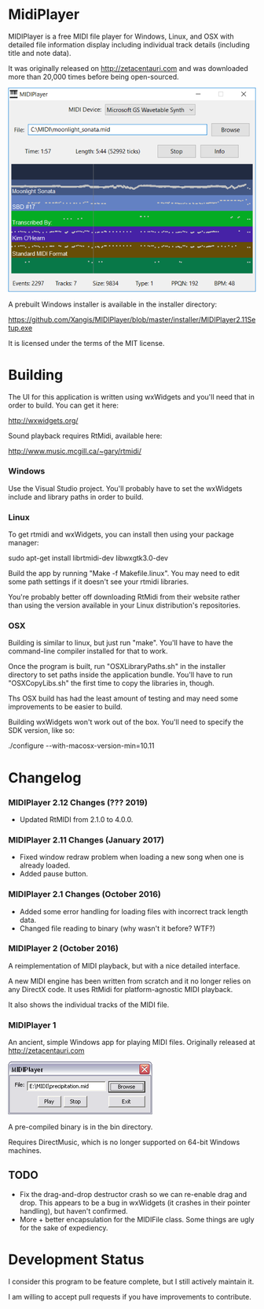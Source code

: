 # MidiPlayer

MIDIPlayer is a free MIDI file player for Windows, Linux, and OSX with detailed 
file information display including individual track details (including title 
and note data).

It was originally released on http://zetacentauri.com and was downloaded more than
20,000 times before being open-sourced.

![MIDIPlayer 2 Screenshot](https://github.com/Xangis/MIDIPlayer/blob/master/images/MIDIPlayer2.png)

A prebuilt Windows installer is available in the installer directory:

https://github.com/Xangis/MIDIPlayer/blob/master/installer/MIDIPlayer2.11Setup.exe

It is licensed under the terms of the MIT license.

# Building

The UI for this application is written using wxWidgets and you'll need that in order
to build. You can get it here:

http://wxwidgets.org/

Sound playback requires RtMidi, available here:

http://www.music.mcgill.ca/~gary/rtmidi/

### Windows

Use the Visual Studio project. You'll probably have to set the wxWidgets include and
library paths in order to build.

### Linux

To get rtmidi and wxWidgets, you can install then using your package manager:

sudo apt-get install librtmidi-dev libwxgtk3.0-dev

Build the app by running "Make -f Makefile.linux". You may need to edit some path
settings if it doesn't see your rtmidi libraries.

You're probably better off downloading RtMidi from their website rather than using the
version available in your Linux distribution's repositories.

### OSX

Building is similar to linux, but just run "make". You'll have to have the command-line
compiler installed for that to work.

Once the program is built, run "OSXLibraryPaths.sh" in the installer directory to
set paths inside the application bundle. You'll have to run "OSXCopyLibs.sh" the first
time to copy the libraries in, though.

Ths OSX build has had the least amount of testing and may need some improvements to
be easier to build.

Building wxWidgets won't work out of the box. You'll need to specify the SDK version, like so:

./configure --with-macosx-version-min=10.11

# Changelog

### MIDIPlayer 2.12 Changes (??? 2019)

* Updated RtMIDI from 2.1.0 to 4.0.0.

### MIDIPlayer 2.11 Changes (January 2017)

* Fixed window redraw problem when loading a new song when one is already loaded.
* Added pause button.

### MIDIPlayer 2.1 Changes (October 2016)

* Added some error handling for loading files with incorrect track length data.
* Changed file reading to binary (why wasn't it before? WTF?)

### MIDIPlayer 2 (October 2016)

A reimplementation of MIDI playback, but with a nice detailed interface.

A new MIDI engine has been written from scratch and it no longer relies on any DirectX code.
It uses RtMidi for platform-agnostic MIDI playback.

It also shows the individual tracks of the MIDI file.

### MIDIPlayer 1

An ancient, simple Windows app for playing MIDI files. Originally released at
http://zetacentauri.com

![MIDIPlayer Screenshot](https://github.com/Xangis/MIDIPlayer/blob/master/images/midiplayer1.gif)

A pre-compiled binary is in the bin directory.

Requires DirectMusic, which is no longer supported on 64-bit Windows machines.

## TODO

* Fix the drag-and-drop destructor crash so we can re-enable drag and drop. This appears
  to be a bug in wxWidgets (it crashes in their pointer handling), but haven't confirmed.
* More + better encapsulation for the MIDIFile class. Some things are ugly for
  the sake of expediency.

# Development Status

I consider this program to be feature complete, but I still actively maintain it.

I am willing to accept pull requests if you have improvements to contribute.
